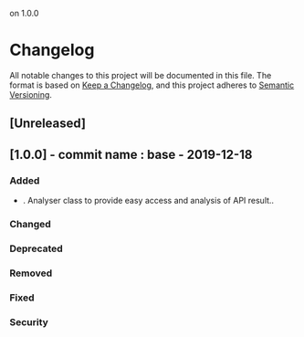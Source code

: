on 1.0.0
# Changelog
All notable changes to this project will be documented in this file.
The format is based on [Keep a Changelog](https://keepachangelog.com/fr/1.0.0/),
and this project adheres to [Semantic Versioning](https://semver.org/spec/v2.0.0.html).
## [Unreleased]
## [1.0.0] - commit name : base - 2019-12-18
### Added
- . Analyser class to provide easy access and analysis of API result..
### Changed
### Deprecated
### Removed
### Fixed
### Security

